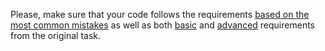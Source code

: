 Please, make sure that your code follows the requirements [based on the most common mistakes](https://kottans.org/documentation/docs/doc/code-review/#oop-exercise) as well as both [basic](https://github.com/OleksiyRudenko/a-tiny-JS-world#the-job) and [advanced](https://github.com/OleksiyRudenko/a-tiny-JS-world#improve-your-code) requirements from the original task.
